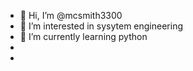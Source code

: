 - 👋 Hi, I’m @mcsmith3300
- 👀 I’m interested in sysytem engineering
- 🌱 I’m currently learning python
- 
- 

<!---
mcsmith3300/mcsmith3300 is a ✨ special ✨ repository because its `README.md` (this file) appears on your GitHub profile.
You can click the Preview link to take a look at your changes.
--->
